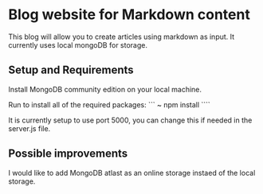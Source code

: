 # Blog website for Markdown content

This blog will allow you to create articles using markdown as input.
It currently uses local mongoDB for storage.

## Setup and Requirements

Install MongoDB community edition on your local machine.

Run to install all of the required packages:
``` ~ npm install ````

 It is currently setup to use port 5000, you can change this if needed in the server.js file.


## Possible improvements
I would like to add MongoDB atlast as an online storage instaed of the local storage.